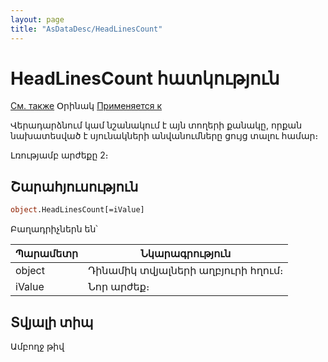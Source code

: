 ```yaml
---
layout: page
title: "AsDataDesc/HeadLinesCount"
---
```


# HeadLinesCount հատկություն
       
[См. также](../AsDataDesc.md) Օրինակ [Применяется к](../AsDataDesc.md)
        
Վերադարձնում կամ նշանակում է այն տողերի քանակը, որքան նախատեսված է սյունակների անվանումները ցույց տալու համար։ 

Լռությամբ արժեքը 2։

## Շարահյուսություն

``` vb
object.HeadLinesCount[=iValue] 
```


Բաղադրիչներն են՝


| Պարամետր | Նկարագրություն |
|--|--|
|  object  | Դինամիկ տվյալների աղբյուրի հղում։ |
| iValue | Նոր արժեք։ |

## Տվյալի տիպ

Ամբողջ թիվ